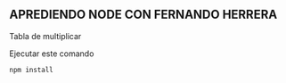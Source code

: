 ## APREDIENDO NODE CON FERNANDO HERRERA
Tabla de multiplicar 

Ejecutar este comando
```
npm install
```